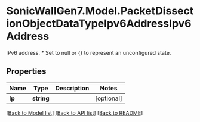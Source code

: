 # SonicWallGen7.Model.PacketDissectionObjectDataTypeIpv6AddressIpv6Address
IPv6 address. * Set to null or {} to represent  an unconfigured state.

## Properties

Name | Type | Description | Notes
------------ | ------------- | ------------- | -------------
**Ip** | **string** |  | [optional] 

[[Back to Model list]](../README.md#documentation-for-models) [[Back to API list]](../README.md#documentation-for-api-endpoints) [[Back to README]](../README.md)

